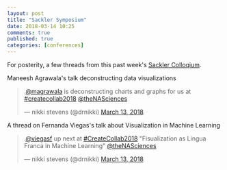 ```yaml
---
layout: post
title: "Sackler Symposium"
date: 2018-03-14 10:25
comments: true
published: true
categories: [conferences]
---
```


For posterity, a few threads from this past week's <a href="http://www.nasonline.org/programs/sackler-colloquia/completed_colloquia/Cybernetic_Serendipity.html">Sackler Colloqium</a>.

Maneesh Agrawala's talk deconstructing data visualizations
<blockquote class="twitter-tweet" data-lang="en"><p lang="en" dir="ltr">.<a href="https://twitter.com/magrawala?ref_src=twsrc%5Etfw">@magrawala</a> is deconstructing charts and graphs for us at <a href="https://twitter.com/hashtag/createcollab2018?src=hash&amp;ref_src=twsrc%5Etfw">#createcollab2018</a> <a href="https://twitter.com/theNASciences?ref_src=twsrc%5Etfw">@theNASciences</a></p>&mdash; nikki stevens (@drnikki) <a href="https://twitter.com/drnikki/status/973613569836310528?ref_src=twsrc%5Etfw">March 13, 2018</a></blockquote>
<script async src="https://platform.twitter.com/widgets.js" charset="utf-8"></script>


A thread on Fernanda Viegas's talk about Visualization in Machine Learning
<blockquote class="twitter-tweet" data-lang="en"><p lang="en" dir="ltr">.<a href="https://twitter.com/viegasf?ref_src=twsrc%5Etfw">@viegasf</a> up next at <a href="https://twitter.com/hashtag/CreateCollab2018?src=hash&amp;ref_src=twsrc%5Etfw">#CreateCollab2018</a> &quot;Fisualization as Lingua Franca in Machine Learning&quot; <a href="https://twitter.com/theNASciences?ref_src=twsrc%5Etfw">@theNASciences</a></p>&mdash; nikki stevens (@drnikki) <a href="https://twitter.com/drnikki/status/973651805916811264?ref_src=twsrc%5Etfw">March 13, 2018</a></blockquote>
<script async src="https://platform.twitter.com/widgets.js" charset="utf-8"></script>
